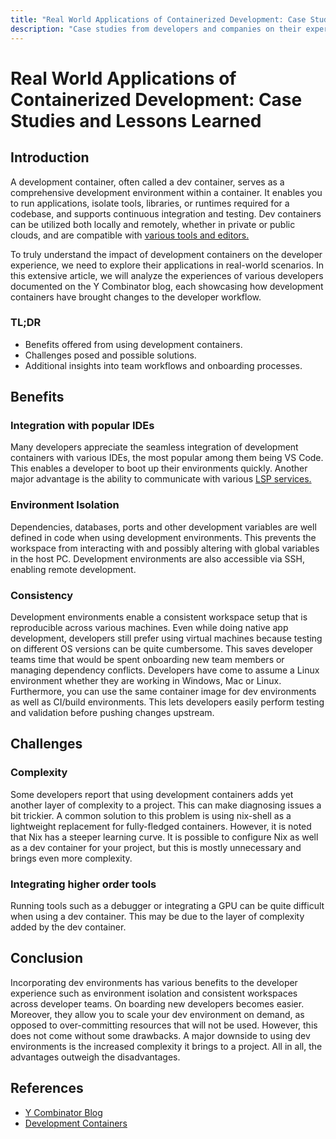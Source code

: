 ```yaml
---
title: "Real World Applications of Containerized Development: Case Studies and Lessons Learned."
description: "Case studies from developers and companies on their experience with Development Containers; Challenges they faced and how they overcame them; Insights into team workflows, onboarding processes, and long-term benefits"
---
```


# Real World Applications of Containerized Development: Case Studies and Lessons Learned

## Introduction

A development container, often called a dev container, serves as a comprehensive development environment within a container. It enables you to run applications, isolate tools, libraries, or runtimes required for a codebase, and supports continuous integration and testing. Dev containers can be utilized both locally and remotely, whether in private or public clouds, and are compatible with [various tools and editors.](https://containers.dev/supporting)

To truly understand the impact of development containers on the developer experience, we need to explore their applications in real-world scenarios. In this extensive article, we will analyze the experiences of various developers documented on the Y Combinator blog, each showcasing how development containers have brought changes to the developer workflow.

### TL;DR
- Benefits offered from using development containers.
- Challenges posed and possible solutions.
- Additional insights into team workflows and onboarding processes.

## Benefits

### Integration with popular IDEs

Many developers appreciate the seamless integration of development containers with various IDEs, the most popular among them being VS Code. This enables a developer to boot up their environments quickly. Another major advantage is the ability to communicate with various [LSP services.](https://en.wikipedia.org/wiki/Language_Server_Protocol)

### Environment Isolation

Dependencies, databases, ports and other development variables are well defined in code when using development environments. This prevents the workspace from interacting with and possibly altering with global variables in the host PC. Development environments are also accessible via SSH, enabling remote development.

### Consistency

Development environments enable a consistent workspace setup that is reproducible across various machines. Even while doing native app development, developers still prefer using virtual machines because testing on different OS versions can be quite cumbersome. This saves developer teams time that would be spent onboarding new team members or managing dependency conflicts. Developers have come to assume a Linux environment whether they are working in Windows, Mac or Linux. Furthermore, you can use the same container image for dev environments as well as CI/build environments. This lets developers easily perform testing and validation before pushing changes upstream.

## Challenges

### Complexity

Some developers report that using development containers adds yet another layer of complexity to a project. This can make diagnosing issues a bit trickier. A common solution to this problem is using nix-shell as a lightweight replacement for fully-fledged containers. However, it is noted that Nix has a steeper learning curve. It is possible to configure Nix as well as a dev container for your project, but this is mostly unnecessary and brings even more complexity.

### Integrating higher order tools

Running tools such as a debugger or integrating a GPU can be quite difficult when using a dev container. This may be due to the layer of complexity added by the dev container.

## Conclusion

Incorporating dev environments has various benefits to the developer experience such as environment isolation and consistent workspaces across developer teams. On boarding new developers becomes easier. Moreover, they allow you to scale your dev environment on demand, as opposed to over-committing resources that will not be used. However, this does not come without some drawbacks. A major downside to using dev environments is the increased complexity it brings to a project. All in all, the advantages outweigh the disadvantages.

## References

- [Y Combinator Blog](https://news.ycombinator.com/item?id=40864489)
- [Development Containers](https://containers.dev/)